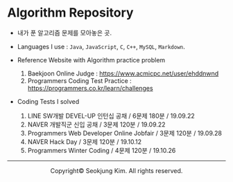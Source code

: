# Algorithm Repository

- 내가 푼 알고리즘 문제를 모아놓은 곳.

- Languages I use : `Java`, `JavaScript`, `C`, `C++`, `MySQL`, `Markdown`.

- Reference Website with Algorithm practice problem
  1. Baekjoon Online Judge : https://www.acmicpc.net/user/ehddnwnd
  2. Programmers Coding Test Practice : https://programmers.co.kr/learn/challenges

- Coding Tests I solved
  1. LINE SW개발 DEVEL-UP 인턴십 공채 / 6문제 180분 / 19.09.22
  2. NAVER 개발직군 신입 공채 / 3문제 120분 / 19.09.22
  3. Programmers Web Developer Online Jobfair / 3문제 120분 / 19.09.28
  4. NAVER Hack Day / 3문제 120분 / 19.10.12
  5. Programmers Winter Coding / 4문제 120분 / 19.10.26

***
<p align="center">Copyright&copy; Seokjung Kim. All rights reserved.</p>
